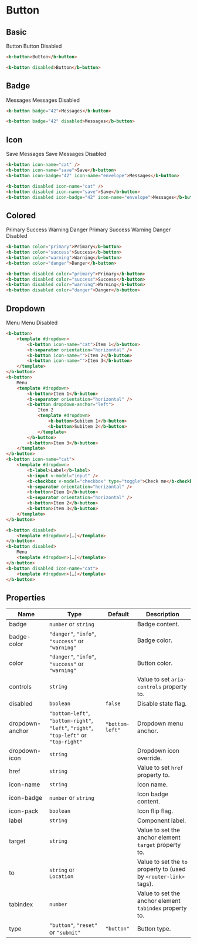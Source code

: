 # Button

## Basic

<b-flex align="center" class="preview" gap="1rem">
    <b-button>Button</b-button>
</b-flex>
<b-flex align="center" class="preview" gap="1rem">
    <b-button disabled>Button</b-button>
    <b-label class="subtle" icon-name="arrow-left">Disabled</b-label>
</b-flex>

```html
<b-button>Button</b-button>

<b-button disabled>Button</b-button>
```

## Badge

<b-flex align="center" class="preview" gap="1rem">
    <b-button badge="42">Messages</b-button>
</b-flex>
<b-flex align="center" class="preview" gap="1rem">
    <b-button badge="42" disabled>Messages</b-button>
    <b-label class="subtle" icon-name="arrow-left">Disabled</b-label>
</b-flex>

```html
<b-button badge="42">Messages</b-button>

<b-button badge="42" disabled>Messages</b-button>
```

## Icon

<b-flex align="center" class="preview" gap="1rem">
    <b-button icon-name="cat" />
    <b-button icon-name="save">Save</b-button>
    <b-button icon-badge="42" icon-name="envelope">Messages</b-button>
</b-flex>
<b-flex align="center" class="preview" gap="1rem">
    <b-button disabled icon-name="cat" />
    <b-button disabled icon-name="save">Save</b-button>
    <b-button disabled icon-badge="42" icon-name="envelope">Messages</b-button>
    <b-label class="subtle" icon-name="arrow-left">Disabled</b-label>
</b-flex>

```html
<b-button icon-name="cat" />
<b-button icon-name="save">Save</b-button>
<b-button icon-badge="42" icon-name="envelope">Messages</b-button>

<b-button disabled icon-name="cat" />
<b-button disabled icon-name="save">Save</b-button>
<b-button disabled icon-badge="42" icon-name="envelope">Messages</b-button>
```

## Colored

<b-flex align="center" class="preview" gap="1rem" wrap="wrap">
    <b-button color="primary">Primary</b-button>
    <b-button color="success">Success</b-button>
    <b-button color="warning">Warning</b-button>
    <b-button color="danger">Danger</b-button>
</b-flex>
<b-flex align="center" class="preview" gap="1rem" wrap="wrap">
    <b-button disabled color="primary">Primary</b-button>
    <b-button disabled color="success">Success</b-button>
    <b-button disabled color="warning">Warning</b-button>
    <b-button disabled color="danger">Danger</b-button>
    <b-label class="subtle" icon-name="arrow-left">Disabled</b-label>
</b-flex>

```html
<b-button color="primary">Primary</b-button>
<b-button color="success">Success</b-button>
<b-button color="warning">Warning</b-button>
<b-button color="danger">Danger</b-button>

<b-button disabled color="primary">Primary</b-button>
<b-button disabled color="success">Success</b-button>
<b-button disabled color="warning">Warning</b-button>
<b-button disabled color="danger">Danger</b-button>
```

## Dropdown

<b-flex align="center" class="preview" gap="1rem">
    <b-button>
        <template #dropdown>
            <b-button icon-name="cat">Item 1</b-button>
            <b-separator orientation="horizontal" />
            <b-button icon-name="">Item 2</b-button>
            <b-button icon-name="">Item 3</b-button>
        </template>
    </b-button>
    <b-button>
        Menu
        <template #dropdown>
            <b-button>Item 1</b-button>
            <b-separator orientation="horizontal" />
            <b-button dropdown-anchor="left">
                Item 2
                <template #dropdown>
                    <b-button>Subitem 1</b-button>
                    <b-button>Subitem 2</b-button>
                </template>
            </b-button>
            <b-button>Item 3</b-button>
        </template>
    </b-button>
    <b-button icon-name="cat">
        <template #dropdown>
            <b-label>Label</b-label>
            <b-input v-model="input" />
            <b-checkbox v-model="checkbox" type="toggle">Check me</b-checkbox>
            <b-separator orientation="horizontal" />
            <b-button>Item 1</b-button>
            <b-separator orientation="horizontal" />
            <b-button>Item 2</b-button>
            <b-button>Item 3</b-button>
        </template>
    </b-button>
</b-flex>
<b-flex align="center" class="preview" gap="1rem">
    <b-button disabled>
        <template #dropdown></template>
    </b-button>
    <b-button disabled>
        Menu
        <template #dropdown></template>
    </b-button>
    <b-button disabled icon-name="cat">
        <template #dropdown></template>
    </b-button>
    <b-label class="subtle" icon-name="arrow-left">Disabled</b-label>
</b-flex>

```html
<b-button>
    <template #dropdown>
        <b-button icon-name="cat">Item 1</b-button>
        <b-separator orientation="horizontal" />
        <b-button icon-name="">Item 2</b-button>
        <b-button icon-name="">Item 3</b-button>
    </template>
</b-button>
<b-button>
    Menu
    <template #dropdown>
        <b-button>Item 1</b-button>
        <b-separator orientation="horizontal" />
        <b-button dropdown-anchor="left">
            Item 2
            <template #dropdown>
                <b-button>Subitem 1</b-button>
                <b-button>Subitem 2</b-button>
            </template>
        </b-button>
        <b-button>Item 3</b-button>
    </template>
</b-button>
<b-button icon-name="cat">
    <template #dropdown>
        <b-label>Label</b-label>
        <b-input v-model="input" />
        <b-checkbox v-model="checkbox" type="toggle">Check me</b-checkbox>
        <b-separator orientation="horizontal" />
        <b-button>Item 1</b-button>
        <b-separator orientation="horizontal" />
        <b-button>Item 2</b-button>
        <b-button>Item 3</b-button>
    </template>
</b-button>

<b-button disabled>
    <template #dropdown>[…]</template>
</b-button>
<b-button disabled>
    Menu
    <template #dropdown>[…]</template>
</b-button>
<b-button disabled icon-name="cat">
    <template #dropdown>[…]</template>
</b-button>
```

## Properties

| Name            | Type                                                                                  | Default         | Description                                                       |
|-----------------|---------------------------------------------------------------------------------------|-----------------|-------------------------------------------------------------------|
| badge           | `number` or `string`                                                                  |                 | Badge content.                                                    |
| badge-color     | `"danger"`, `"info"`, `"success"` or `"warning"`                                      |                 | Badge color.                                                      |
| color           | `"danger"`, `"info"`, `"success"` or `"warning"`                                      |                 | Button color.                                                     |
| controls        | `string`                                                                              |                 | Value to set `aria-controls` property to.                         |
| disabled        | `boolean`                                                                             | `false`         | Disable state flag.                                               |
| dropdown-anchor | `"bottom-left"`, `"bottom-right"`, `"left"`, `"right"`, `"top-left"` or `"top-right"` | `"bottom-left"` | Dropdown menu anchor.                                             |
| dropdown-icon   | `string`                                                                              |                 | Dropdown icon override.                                           |
| href            | `string`                                                                              |                 | Value to set `href` property to.                                  |
| icon-name       | `string`                                                                              |                 | Icon name.                                                        |
| icon-badge      | `number` or `string`                                                                  |                 | Icon badge content.                                               |
| icon-pack       | `boolean`                                                                             |                 | Icon flip flag.                                                   |
| label           | `string`                                                                              |                 | Component label.                                                  |
| target          | `string`                                                                              |                 | Value to set the anchor element `target` property to.             |
| to              | `string` or `Location`                                                                |                 | Value to set the `to` property to (used by `<router-link>` tags). |
| tabindex        | `number`                                                                              |                 | Value to set the anchor element `tabindex` property to.           |
| type            | `"button"`, `"reset"` or `"submit"`                                                   | `"button"`      | Button type.                                                      |

<script setup>
import {ref} from "vue";

const input = ref("");
const checkbox = ref(false);
</script>
